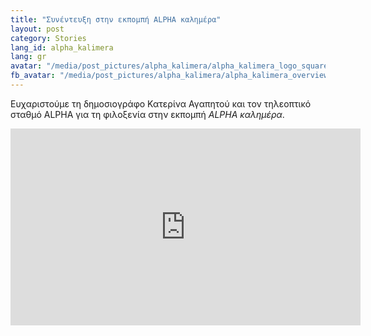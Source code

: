 ```yaml
---
title: "Συνέντευξη στην εκπομπή ALPHA καλημέρα"
layout: post
category: Stories
lang_id: alpha_kalimera
lang: gr
avatar: "/media/post_pictures/alpha_kalimera/alpha_kalimera_logo_square.png"
fb_avatar: "/media/post_pictures/alpha_kalimera/alpha_kalimera_overview.jpg"
---
```


Ευχαριστούμε τη δημοσιογράφο Κατερίνα Αγαπητού και τον τηλεοπτικό σταθμό ALPHA για τη φιλοξενία στην εκπομπή *ALPHA καλημέρα*.

<div class="spacing">
	<div class="videoWrapper">
		<iframe width="560" height="315" src="https://www.youtube.com/embed/Pk65DZp6EL4" frameborder="0" allow="accelerometer; autoplay; clipboard-write; encrypted-media; gyroscope; picture-in-picture" allowfullscreen></iframe>
	</div>
</div>